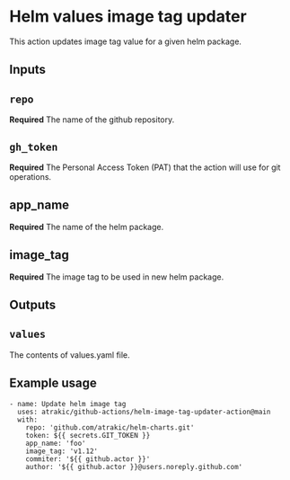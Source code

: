 # Helm values image tag updater

This action updates image tag value for a given helm package.

## Inputs

## `repo`

**Required** The name of the github repository.

## `gh_token`

**Required** The Personal Access Token (PAT) that the action will use for git operations.

## app_name

**Required** The name of the helm package.

## image_tag

**Required** The image tag to be used in new helm package.

## Outputs

## `values`

The contents of values.yaml file.

## Example usage

```
- name: Update helm image tag
  uses: atrakic/github-actions/helm-image-tag-updater-action@main
  with:
    repo: 'github.com/atrakic/helm-charts.git'
    token: ${{ secrets.GIT_TOKEN }}
    app_name: 'foo'
    image_tag: 'v1.12'
    commiter: '${{ github.actor }}'
    author: '${{ github.actor }}@users.noreply.github.com'
```
